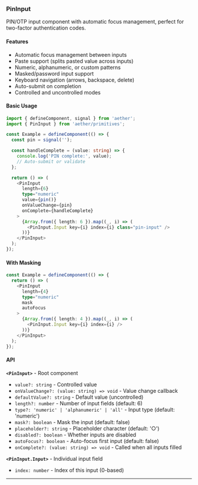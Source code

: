 ### PinInput

PIN/OTP input component with automatic focus management, perfect for two-factor authentication codes.

#### Features

- Automatic focus management between inputs
- Paste support (splits pasted value across inputs)
- Numeric, alphanumeric, or custom patterns
- Masked/password input support
- Keyboard navigation (arrows, backspace, delete)
- Auto-submit on completion
- Controlled and uncontrolled modes

#### Basic Usage

```typescript
import { defineComponent, signal } from 'aether';
import { PinInput } from 'aether/primitives';

const Example = defineComponent(() => {
  const pin = signal('');

  const handleComplete = (value: string) => {
    console.log('PIN complete:', value);
    // Auto-submit or validate
  };

  return () => (
    <PinInput
      length={6}
      type="numeric"
      value={pin()}
      onValueChange={pin}
      onComplete={handleComplete}
    >
      {Array.from({ length: 6 }).map((_, i) => (
        <PinInput.Input key={i} index={i} class="pin-input" />
      ))}
    </PinInput>
  );
});
```

#### With Masking

```typescript
const Example = defineComponent(() => {
  return () => (
    <PinInput
      length={4}
      type="numeric"
      mask
      autoFocus
    >
      {Array.from({ length: 4 }).map((_, i) => (
        <PinInput.Input key={i} index={i} />
      ))}
    </PinInput>
  );
});
```

#### API

**`<PinInput>`** - Root component
- `value?: string` - Controlled value
- `onValueChange?: (value: string) => void` - Value change callback
- `defaultValue?: string` - Default value (uncontrolled)
- `length?: number` - Number of input fields (default: 6)
- `type?: 'numeric' | 'alphanumeric' | 'all'` - Input type (default: 'numeric')
- `mask?: boolean` - Mask the input (default: false)
- `placeholder?: string` - Placeholder character (default: '○')
- `disabled?: boolean` - Whether inputs are disabled
- `autoFocus?: boolean` - Auto-focus first input (default: false)
- `onComplete?: (value: string) => void` - Called when all inputs filled

**`<PinInput.Input>`** - Individual input field
- `index: number` - Index of this input (0-based)

---

